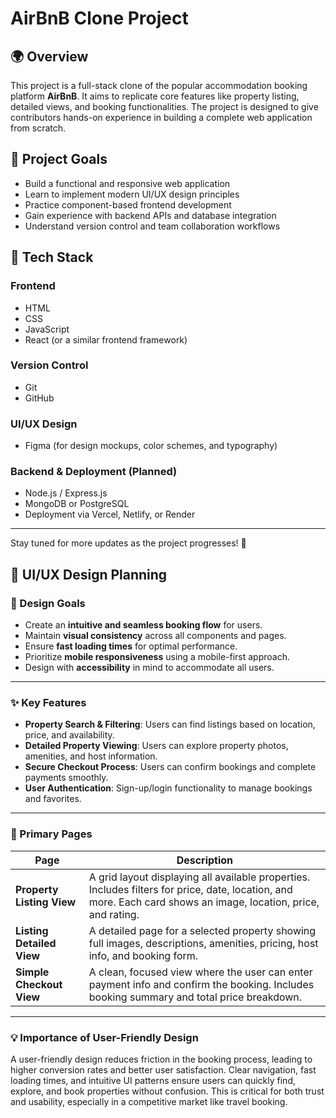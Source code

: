 # AirBnB Clone Project

## 🌍 Overview
This project is a full-stack clone of the popular accommodation booking platform **AirBnB**. It aims to replicate core features like property listing, detailed views, and booking functionalities. The project is designed to give contributors hands-on experience in building a complete web application from scratch.

## 🎯 Project Goals
- Build a functional and responsive web application
- Learn to implement modern UI/UX design principles
- Practice component-based frontend development
- Gain experience with backend APIs and database integration
- Understand version control and team collaboration workflows

## 🧰 Tech Stack

### Frontend
- HTML
- CSS
- JavaScript
- React (or a similar frontend framework)

### Version Control
- Git
- GitHub

### UI/UX Design
- Figma (for design mockups, color schemes, and typography)

### Backend & Deployment (Planned)
- Node.js / Express.js
- MongoDB or PostgreSQL
- Deployment via Vercel, Netlify, or Render

---

Stay tuned for more updates as the project progresses! 🚀


## 📐 UI/UX Design Planning

### 🎯 Design Goals
- Create an **intuitive and seamless booking flow** for users.
- Maintain **visual consistency** across all components and pages.
- Ensure **fast loading times** for optimal performance.
- Prioritize **mobile responsiveness** using a mobile-first approach.
- Design with **accessibility** in mind to accommodate all users.

---

### ✨ Key Features
- **Property Search & Filtering**: Users can find listings based on location, price, and availability.
- **Detailed Property Viewing**: Users can explore property photos, amenities, and host information.
- **Secure Checkout Process**: Users can confirm bookings and complete payments smoothly.
- **User Authentication**: Sign-up/login functionality to manage bookings and favorites.

---

### 📄 Primary Pages

| Page | Description |
|------|-------------|
| **Property Listing View** | A grid layout displaying all available properties. Includes filters for price, date, location, and more. Each card shows an image, location, price, and rating. |
| **Listing Detailed View** | A detailed page for a selected property showing full images, descriptions, amenities, pricing, host info, and booking form. |
| **Simple Checkout View** | A clean, focused view where the user can enter payment info and confirm the booking. Includes booking summary and total price breakdown. |

---

### 💡 Importance of User-Friendly Design
A user-friendly design reduces friction in the booking process, leading to higher conversion rates and better user satisfaction. Clear navigation, fast loading times, and intuitive UI patterns ensure users can quickly find, explore, and book properties without confusion. This is critical for both trust and usability, especially in a competitive market like travel booking.
